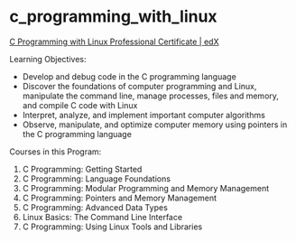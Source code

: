 # c_programming_with_linux

[C Programming with Linux Professional Certificate | edX](https://www.edx.org/professional-certificate/dartmouth-imtx-c-programming-with-linux)

Learning Objectives: 
* Develop and debug code in the C programming language
* Discover the foundations of computer programming and Linux, manipulate the command line, manage processes, files and memory, and compile C code with Linux
* Interpret, analyze, and implement important computer algorithms
* Observe, manipulate, and optimize computer memory using pointers in the C programming language

Courses in this Program:
1. C Programming: Getting Started
2. C Programming: Language Foundations
3. C Programming: Modular Programming and Memory Management
4. C Programming: Pointers and Memory Management
5. C Programming: Advanced Data Types
6. Linux Basics: The Command Line Interface
7. C Programming: Using Linux Tools and Libraries
